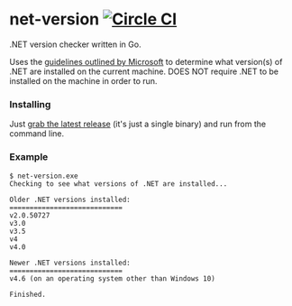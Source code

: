 # net-version [![Circle CI](https://circleci.com/gh/danesparza/net-version.svg?style=svg)](https://circleci.com/gh/danesparza/net-version)
.NET version checker written in Go.   

Uses the [guidelines outlined by Microsoft](https://msdn.microsoft.com/en-us/library/hh925568%28v=vs.110%29.aspx) to determine what version(s) of .NET are installed on the current machine.  DOES NOT require .NET to be installed on the machine in order to run.

### Installing
Just [grab the latest release](https://github.com/danesparza/net-version/releases/latest) (it's just a single binary) and run from the command line.  

### Example

```
$ net-version.exe
Checking to see what versions of .NET are installed...

Older .NET versions installed:
============================
v2.0.50727
v3.0
v3.5
v4
v4.0

Newer .NET versions installed:
============================
v4.6 (on an operating system other than Windows 10)

Finished.
```
